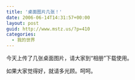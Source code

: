 ```yaml
---
title: '桌面图片几张！'
date: 2006-06-14T14:31:57+00:00
layout: post
guid: http://www.mstz.us/?p=410
categories:
  - 我的世界
---
```


今天上传了几张桌面图片，请大家到“相册”下载使用。

如果大家觉得好，就请多光顾。呵呵。

